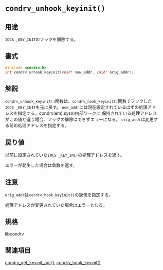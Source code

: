 # `condrv_unhook_keyinit()`

## 用途
`IOCS _KEY_INIT`のフックを解除する。

## 書式
```c
#include <condrv.h>
int condrv_unhook_keyinit(void* now_addr, void* orig_addr);
```

## 解説
`condrv_unhook_keyinit()`関数は、`condrv_hook_keyinit()`関数でフックした`IOCS _KEY_INIT`を元に戻す。
`now_addr`には現在設定されているはずの処理アドレスを指定する。condrv(em).sysの内部ワークに
保持されている処理アドレスがこの値と違う場合、フックの解除はできずエラーになる。
`orig_addr`は変更する前の処理アドレスを指定する。

## 戻り値
以前に設定されていた`IOCS _KEY_INIT`の処理アドレスを返す。

エラーが発生した場合は負数を返す。

## 注意
`orig_addr`は`condrv_hook_keyinit()`の返値を指定する。

処理アドレスが変更されていた場合はエラーとなる。

## 規格
libcondrv

## 関連項目
[condrv_get_keyinit_adr()](get_keyinit_adr.md), [condrv_hook_keyinit()](hook_keyinit.md)
